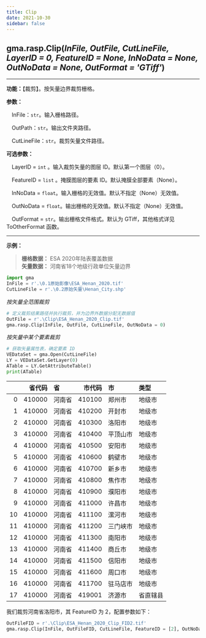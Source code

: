 ```yaml
---
title: Clip
date: 2021-10-30
sidebar: false
---
```


## gma.rasp.**Clip**(*InFile, OutFile, CutLineFile, LayerID = 0, FeatureID = None, InNoData = None, OutNoData = None, OutFormat = 'GTiff'*)

---

**功能：**【裁剪】。按矢量边界裁剪栅格。

**参数：** 

&emsp;InFile：`str`。输入栅格路径。

&emsp;OutPath：`str`。输出文件夹路径。

&emsp;CutLineFile：`str`。裁剪矢量文件路径。

**可选参数：**

&emsp;LayerID = `int` <Badge text="1.0.7 +"/> 。输入裁剪矢量的图层 ID。默认第一个图层（0）。

&emsp;FeatureID = `list` <Badge text="1.0.7 +"/> 。掩膜图层的要素 ID。默认掩膜全部要素（None）。

&emsp;InNoData = `float`。输入栅格的无效值。默认不指定（None）无效值。

&emsp;OutNoData  = `float`。输出栅格的无效值。默认不指定（None）无效值。

&emsp;OutFormat  = `str`。输出栅格文件格式。默认为 GTiff，其他格式详见 ToOtherFormat 函数。

---

**示例：**

>**栅格数据：** ESA 2020年陆表覆盖数据<br>
>**矢量数据：** 河南省18个地级行政单位矢量边界

```python
import gma
InFile = r'.\0.1原始影像\ESA_Henan_2020.tif'
CutLineFile = r'.\0.2原始矢量\Henan_City.shp'
```

*按矢量全范围裁剪*
```python
# 定义裁剪结果路径并执行裁剪，并为边界外数据分配无数据值
OutFile = r'.\Clip\ESA_Henan_2020_Clip.tif'
gma.rasp.Clip(InFile, OutFile, CutLineFile, OutNoData = 0)
```

*按矢量中某个要素裁剪*

```python
# 获取矢量属性表，确定要素 ID
VEDataSet = gma.Open(CutLineFile)
LY = VEDataSet.GetLayer(0)
ATable = LY.GetAttributeTable()
print(ATable)
```
|    |   省代码 | 省     |   市代码 | 市       | 类型     |
|---:|---------:|:-------|---------:|:---------|:---------|
|  0 |   410000 | 河南省 |   410100 | 郑州市   | 地级市   |
|  1 |   410000 | 河南省 |   410200 | 开封市   | 地级市   |
|  2 |   410000 | 河南省 |   410300 | 洛阳市   | 地级市   |
|  3 |   410000 | 河南省 |   410400 | 平顶山市 | 地级市   |
|  4 |   410000 | 河南省 |   410500 | 安阳市   | 地级市   |
|  5 |   410000 | 河南省 |   410600 | 鹤壁市   | 地级市   |
|  6 |   410000 | 河南省 |   410700 | 新乡市   | 地级市   |
|  7 |   410000 | 河南省 |   410800 | 焦作市   | 地级市   |
|  8 |   410000 | 河南省 |   410900 | 濮阳市   | 地级市   |
|  9 |   410000 | 河南省 |   411000 | 许昌市   | 地级市   |
| 10 |   410000 | 河南省 |   411100 | 漯河市   | 地级市   |
| 11 |   410000 | 河南省 |   411200 | 三门峡市 | 地级市   |
| 12 |   410000 | 河南省 |   411300 | 南阳市   | 地级市   |
| 13 |   410000 | 河南省 |   411400 | 商丘市   | 地级市   |
| 14 |   410000 | 河南省 |   411500 | 信阳市   | 地级市   |
| 15 |   410000 | 河南省 |   411600 | 周口市   | 地级市   |
| 16 |   410000 | 河南省 |   411700 | 驻马店市 | 地级市   |
| 17 |   410000 | 河南省 |   419001 | 济源市   | 省直辖县 |

我们裁剪河南省洛阳市，其 FeatureID 为 2，配置参数如下：

```python
OutFileFID = r'.\Clip\ESA_Henan_2020_Clip_FID2.tif'
gma.rasp.Clip(InFile, OutFileFID, CutLineFile, FeatureID = [2], OutNoData = 0)
```


